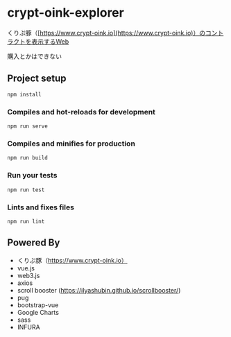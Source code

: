 # crypt-oink-explorer

くりぷ豚（[https://www.crypt-oink.io](https://www.crypt-oink.io)）のコントラクトを表示するWeb

購入とかはできない

## Project setup
```
npm install
```

### Compiles and hot-reloads for development
```
npm run serve
```

### Compiles and minifies for production
```
npm run build
```

### Run your tests
```
npm run test
```

### Lints and fixes files
```
npm run lint
```


## Powered By

- くりぷ豚（https://www.crypt-oink.io）
- vue.js
- web3.js
- axios
- scroll booster (https://ilyashubin.github.io/scrollbooster/)
- pug
- bootstrap-vue
- Google Charts
- sass
- INFURA